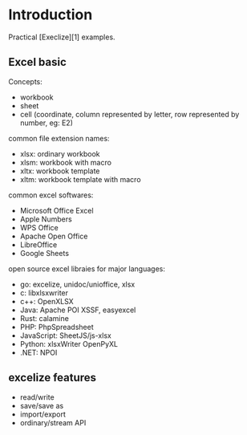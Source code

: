 # Introduction

Practical [Execlize][1] examples.

## Excel basic

Concepts:

- workbook
- sheet
- cell (coordinate, column represented by letter, row represented by number, eg: E2)

common file extension names:
- xlsx: ordinary workbook
- xlsm: workbook with macro
- xltx: workbook template
- xltm: workbook template with macro

common excel softwares:
- Microsoft Office Excel
- Apple Numbers
- WPS Office
- Apache Open Office
- LibreOffice
- Google Sheets

open source excel libraies for major languages:
- go: excelize, unidoc/unioffice, xlsx
- c: libxlsxwriter
- c++: OpenXLSX
- Java: Apache POI XSSF, easyexcel
- Rust: calamine
- PHP: PhpSpreadsheet
- JavaScript: SheetJS/js-xlsx
- Python: xlsxWriter OpenPyXL
- .NET: NPOI

## excelize features

- read/write
- save/save as
- import/export
- ordinary/stream API
